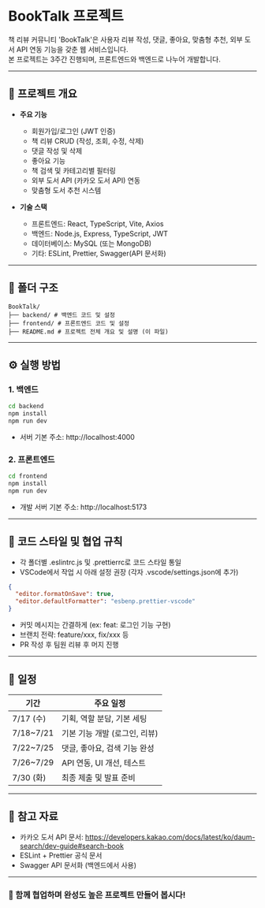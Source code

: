 # BookTalk 프로젝트

책 리뷰 커뮤니티 'BookTalk'은 사용자 리뷰 작성, 댓글, 좋아요, 맞춤형 추천, 외부 도서 API 연동 기능을 갖춘 웹 서비스입니다.  
본 프로젝트는 3주간 진행되며, 프론트엔드와 백엔드로 나누어 개발합니다.

---

## 📌 프로젝트 개요

- **주요 기능**
  - 회원가입/로그인 (JWT 인증)
  - 책 리뷰 CRUD (작성, 조회, 수정, 삭제)
  - 댓글 작성 및 삭제
  - 좋아요 기능
  - 책 검색 및 카테고리별 필터링
  - 외부 도서 API (카카오 도서 API) 연동
  - 맞춤형 도서 추천 시스템

- **기술 스택**
  - 프론트엔드: React, TypeScript, Vite, Axios
  - 백엔드: Node.js, Express, TypeScript, JWT
  - 데이터베이스: MySQL (또는 MongoDB)
  - 기타: ESLint, Prettier, Swagger(API 문서화)

---

## 📂 폴더 구조
```
BookTalk/
├── backend/ # 백엔드 코드 및 설정
├── frontend/ # 프론트엔드 코드 및 설정
├── README.md # 프로젝트 전체 개요 및 설명 (이 파일)
```
---
## ⚙️ 실행 방법

### 1. 백엔드

```bash
cd backend
npm install
npm run dev
```
- 서버 기본 주소: http://localhost:4000

### 2. 프론트엔드
```bash
cd frontend
npm install
npm run dev
```
- 개발 서버 기본 주소: http://localhost:5173
---
## 🧹 코드 스타일 및 협업 규칙
- 각 폴더별 .eslintrc.js 및 .prettierrc로 코드 스타일 통일
- VSCode에서 작업 시 아래 설정 권장 (각자 .vscode/settings.json에 추가)
```json
{
  "editor.formatOnSave": true,
  "editor.defaultFormatter": "esbenp.prettier-vscode"
}
```
- 커밋 메시지는 간결하게 (ex: feat: 로그인 기능 구현)
- 브랜치 전략: feature/xxx, fix/xxx 등
- PR 작성 후 팀원 리뷰 후 머지 진행
---
## 📅 일정
| 기간         | 주요 일정              |
| ---------- | ------------------ |
| 7/17 (수)   | 기획, 역할 분담, 기본 세팅   |
| 7/18\~7/21 | 기본 기능 개발 (로그인, 리뷰) |
| 7/22\~7/25 | 댓글, 좋아요, 검색 기능 완성  |
| 7/26\~7/29 | API 연동, UI 개선, 테스트 |
| 7/30 (화)   | 최종 제출 및 발표 준비      |
---
## 📌 참고 자료
- 카카오 도서 API 문서: https://developers.kakao.com/docs/latest/ko/daum-search/dev-guide#search-book
- ESLint + Prettier 공식 문서
- Swagger API 문서화 (백엔드에서 사용)
---
### 🎯 함께 협업하며 완성도 높은 프로젝트 만들어 봅시다!